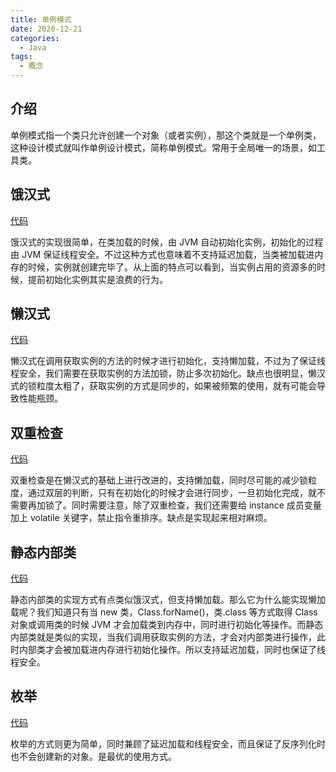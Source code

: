 ```yaml
---
title: 单例模式
date: 2020-12-21
categories:
  - Java
tags:
  - 概念
---
```


## 介绍

单例模式指一个类只允许创建一个对象（或者实例），那这个类就是一个单例类，这种设计模式就叫作单例设计模式，简称单例模式。常用于全局唯一的场景，如工具类。

## 饿汉式

[代码](https://github.com/syfxlin/code/blob/master/design-pattern-java/src/main/java/me/ixk/design_pattern/singleton/SimpleSingleton.java)

饿汉式的实现很简单，在类加载的时候，由 JVM 自动初始化实例，初始化的过程由 JVM 保证线程安全。不过这种方式也意味着不支持延迟加载，当类被加载进内存的时候，实例就创建完毕了。从上面的特点可以看到，当实例占用的资源多的时候，提前初始化实例其实是浪费的行为。

## 懒汉式

[代码](https://github.com/syfxlin/code/blob/master/design-pattern-java/src/main/java/me/ixk/design_pattern/singleton/LazySingleton.java)

懒汉式在调用获取实例的方法的时候才进行初始化，支持懒加载，不过为了保证线程安全，我们需要在获取实例的方法加锁，防止多次初始化。缺点也很明显，懒汉式的锁粒度太粗了，获取实例的方式是同步的，如果被频繁的使用，就有可能会导致性能瓶颈。

## 双重检查

[代码](https://github.com/syfxlin/code/blob/master/design-pattern-java/src/main/java/me/ixk/design_pattern/singleton/DclSingleton.java)

双重检查是在懒汉式的基础上进行改进的，支持懒加载，同时尽可能的减少锁粒度，通过双层的判断，只有在初始化的时候才会进行同步，一旦初始化完成，就不需要再加锁了。同时需要注意，除了双重检查，我们还需要给 instance 成员变量加上 volatile 关键字，禁止指令重排序。缺点是实现起来相对麻烦。

## 静态内部类

[代码](https://github.com/syfxlin/code/blob/master/design-pattern-java/src/main/java/me/ixk/design_pattern/singleton/StaticClassSingleton.java)

静态内部类的实现方式有点类似饿汉式，但支持懒加载。那么它为什么能实现懒加载呢？我们知道只有当 new 类，Class.forName()，类.class 等方式取得 Class 对象或调用类的时候 JVM 才会加载类到内存中，同时进行初始化等操作。而静态内部类就是类似的实现，当我们调用获取实例的方法，才会对内部类进行操作，此时内部类才会被加载进内存进行初始化操作。所以支持延迟加载，同时也保证了线程安全。

## 枚举

[代码](https://github.com/syfxlin/code/blob/master/design-pattern-java/src/main/java/me/ixk/design_pattern/singleton/EnumSingleton.java)

枚举的方式则更为简单，同时兼顾了延迟加载和线程安全，而且保证了反序列化时也不会创建新的对象。是最优的使用方式。

